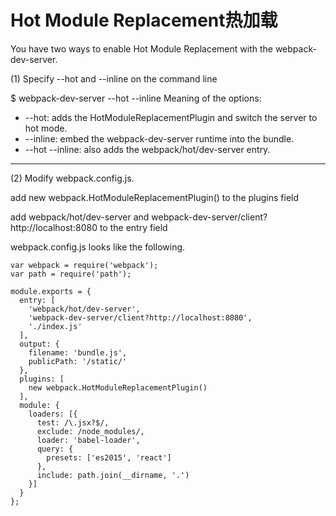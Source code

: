 # Hot Module Replacement热加载
You have two ways to enable Hot Module Replacement with the webpack-dev-server.

(1) Specify --hot and --inline on the command line

$ webpack-dev-server --hot --inline
Meaning of the options:

- --hot: adds the HotModuleReplacementPlugin and switch the server to hot mode.<br>
- --inline: embed the webpack-dev-server runtime into the bundle.<br>
- --hot --inline: also adds the webpack/hot/dev-server entry.


----------

(2) Modify webpack.config.js.

add new webpack.HotModuleReplacementPlugin() to the plugins field

add webpack/hot/dev-server and webpack-dev-server/client?http://localhost:8080 to the entry field

webpack.config.js looks like the following.

	var webpack = require('webpack');
	var path = require('path');
	
	module.exports = {
	  entry: [
	    'webpack/hot/dev-server',
	    'webpack-dev-server/client?http://localhost:8080',
	    './index.js'
	  ],
	  output: {
	    filename: 'bundle.js',
	    publicPath: '/static/'
	  },
	  plugins: [
	    new webpack.HotModuleReplacementPlugin()
	  ],
	  module: {
	    loaders: [{
	      test: /\.jsx?$/,
	      exclude: /node_modules/,
	      loader: 'babel-loader',
	      query: {
	        presets: ['es2015', 'react']
	      },
	      include: path.join(__dirname, '.')
	    }]
	  }
	};